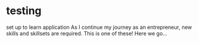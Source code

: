# testing
set up to learn application
As I continue my journey as an entrepreneur, new skills and skillsets are required. This is one of these! Here we go...
